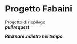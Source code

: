 # Progetto Fabaini  
Progetto di riepilogo  
***pull request***  

***Ritornare indietro nel tempo***